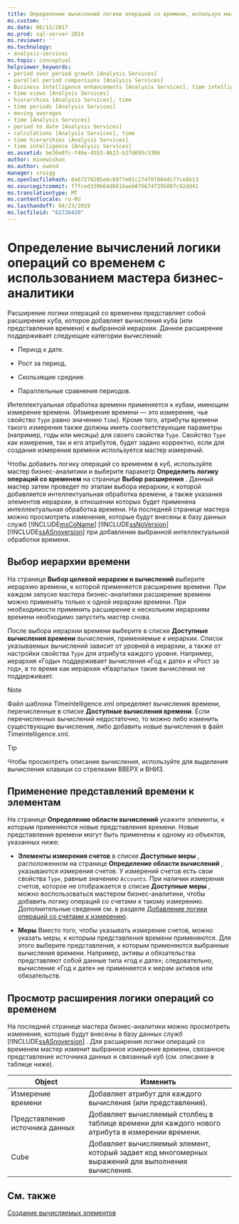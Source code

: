 ```yaml
---
title: Определение вычислений логики операций со времени, используя мастер бизнес-аналитики | Документация Майкрософт
ms.custom: ''
ms.date: 06/13/2017
ms.prod: sql-server-2014
ms.reviewer: ''
ms.technology:
- analysis-services
ms.topic: conceptual
helpviewer_keywords:
- period over period growth [Analysis Services]
- parallel period comparisons [Analysis Services]
- Business Intelligence enhancements [Analysis Services], time intelligence
- time views [Analysis Services]
- hierarchies [Analysis Services], time
- time periods [Analysis Services]
- moving averages
- time [Analysis Services]
- period to date [Analysis Services]
- calculations [Analysis Services], time
- time hierarchies [Analysis Services]
- time intelligence [Analysis Services]
ms.assetid: be36e8fc-f46e-4553-8623-b27d695c330b
author: minewiskan
ms.author: owend
manager: craigg
ms.openlocfilehash: 0a67270205e6c6977e01c274f0f864dc77ce8b13
ms.sourcegitcommit: f7fced330b64d6616aeb8766747295807c92dd41
ms.translationtype: MT
ms.contentlocale: ru-RU
ms.lasthandoff: 04/23/2019
ms.locfileid: "62726428"
---
```

# <a name="define-time-intelligence-calculations-using-the-business-intelligence-wizard"></a>Определение вычислений логики операций со временем с использованием мастера бизнес-аналитики
  Расширение логики операций со временем представляет собой расширение куба, которое добавляет вычисления куба (или представления времени) к выбранной иерархии. Данное расширение поддерживает следующие категории вычислений:  
  
-   Период к дате.  
  
-   Рост за период.  
  
-   Скользящие средние.  
  
-   Параллельные сравнения периодов.  
  
 Интеллектуальная обработка времени применяется к кубам, имеющим измерение времени. (Измерение времени — это измерение, чье свойство `Type` равно значению `Time`). Кроме того, атрибуты времени такого измерения также должны иметь соответствующие параметры (например, годы или месяцы) для своего свойства `Type`. Свойство `Type` как измерения, так и его атрибутов, будет задано корректно, если для создания измерения времени используется мастер измерений.  
  
 Чтобы добавить логику операций со временем в куб, используйте мастер бизнес-аналитики и выберите параметр **Определить логику операций со временем** на странице **Выбор расширения** . Данный мастер затем проведет по этапам выбора иерархии, к которой добавляется интеллектуальная обработка времени, а также указания элементов иерархии, в отношении которых будет применена интеллектуальная обработка времени. На последней странице мастера можно просмотреть изменения, которые будут внесены в базу данных служб [!INCLUDE[msCoName](../../includes/msconame-md.md)] [!INCLUDE[ssNoVersion](../../includes/ssnoversion-md.md)] [!INCLUDE[ssASnoversion](../../includes/ssasnoversion-md.md)] при добавлении выбранной интеллектуальной обработки времени.  
  
## <a name="selecting-a-time-hierarchy"></a>Выбор иерархии времени  
 На странице **Выбор целевой иерархии и вычислений** выберите иерархию времени, к которой применяется расширение времени. При каждом запуске мастера бизнес-аналитики расширение времени можно применять только к одной иерархии времени. При необходимости применить расширение к нескольким иерархиям времени необходимо запустить мастер снова.  
  
 После выбора иерархии времени выберите в списке **Доступные вычисления времени** вычисления, применяемые к иерархии. Список указываемых вычислений зависит от уровней в иерархии, а также от настройки свойства `Type` для атрибута каждого уровня. Например, иерархия «Годы» поддерживает вычисления «Год к дате» и «Рост за год», в то время как иерархия «Кварталы» такие вычисления не поддерживает.  
  
> [!NOTE]  
>  Файл шаблона Timeintelligence.xml определяет вычисления времени, перечисленные в списке **Доступные вычисления времени**. Если перечисленных вычислений недостаточно, то можно либо изменить существующие вычисления, либо добавить новые вычисления в файл Timeintelligence.xml.  
  
> [!TIP]  
>  Чтобы просмотреть описание вычисления, используйте для выделения вычисления клавиши со стрелками ВВЕРХ и ВНИЗ.  
  
## <a name="apply-time-views-to-members"></a>Применение представлений времени к элементам  
 На странице **Определение области вычислений** укажите элементы, к которым применяются новые представления времени. Новые представления времени могут быть применены к одному из объектов, указанных ниже:  
  
-   **Элементы измерения счетов** в списке **Доступные меры** , расположенном на странице **Определение области вычислений** , указываются измерения счетов. У измерений счетов есть свои свойства `Type`, равные значению `Accounts`. При наличии измерения счетов, которое не отображается в списке **Доступные меры** , можно воспользоваться мастером бизнес-аналитики, чтобы добавить логику операций со счетами к такому измерению. Дополнительные сведения см. в разделе [Добавление логики операций со счетами к измерению](bi-wizard-add-account-intelligence-to-a-dimension.md).  
  
-   **Меры** Вместо того, чтобы указывать измерение счетов, можно указать меры, к которым представления времени применяются. Для этого выберите представления, к которым применяются выбранные вычисления времени. Например, активы и обязательства представляют собой данные типа «год к дате»; следовательно, вычисление «Год к дате» не применяется к мерам активов или обязательств.  
  
## <a name="viewing-the-time-intelligence-enhancement"></a>Просмотр расширения логики операций со временем  
 На последней странице мастера бизнес-аналитики можно просмотреть изменения, которые будут внесены в базу данных служб [!INCLUDE[ssASnoversion](../../includes/ssasnoversion-md.md)] . Для расширения логики операций со временем мастер изменит выбранное измерение времени, связанное представление источника данных и связанный куб (см. описание в таблице ниже).  
  
|Object|Изменить|  
|------------|------------|  
|Измерение времени|Добавляет атрибут для каждого вычисления (или представления).|  
|Представление источника данных|Добавляет вычисляемый столбец в таблице времени для каждого нового атрибута в измерении времени.|  
|Cube|Добавляет вычисляемый элемент, который задает код многомерных выражений для выполнения вычисления.|  
  
## <a name="see-also"></a>См. также  
 [Создание вычисляемых элементов](create-calculated-members.md)  
  
  
